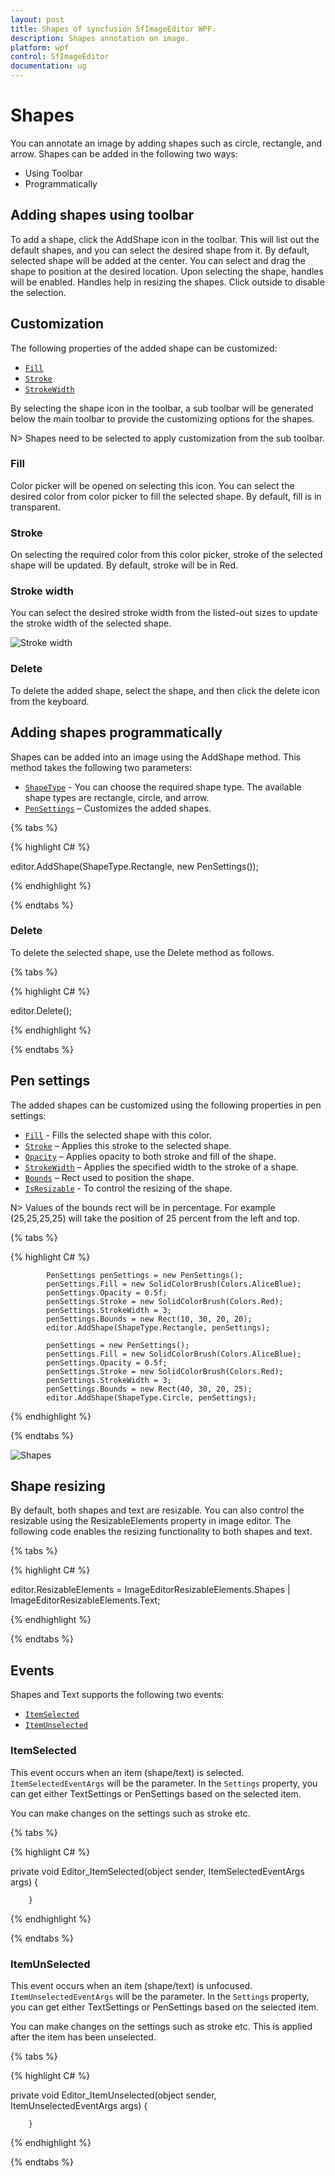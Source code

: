 ```yaml
---
layout: post
title: Shapes of syncfusion SfImageEditor WPF.
description: Shapes annotation on image.
platform: wpf
control: SfImageEditor
documentation: ug
---
```


# Shapes

You can annotate an image by adding shapes such as circle, rectangle, and arrow. Shapes can be added in the following two ways:

* Using Toolbar
* Programmatically

## Adding shapes using toolbar

To add a shape, click the AddShape icon in the toolbar. This will list out the default shapes, and you can select the desired shape from it. By default, selected shape will be added at the center. You can select and drag the shape to position at the desired location. Upon selecting the shape, handles will be enabled. Handles help in resizing the shapes. Click outside to disable the selection.

## Customization

The following properties of the added shape can be customized:

* [`Fill`](https://help.syncfusion.com/cr/cref_files/wpf/Syncfusion.SfImageEditor.WPF~Syncfusion.UI.Xaml.ImageEditor.PenSettings~Fill.html)
* [`Stroke`](https://help.syncfusion.com/cr/cref_files/wpf/Syncfusion.SfImageEditor.WPF~Syncfusion.UI.Xaml.ImageEditor.PenSettings~Stroke.html)
* [`StrokeWidth`](https://help.syncfusion.com/cr/cref_files/wpf/Syncfusion.SfImageEditor.WPF~Syncfusion.UI.Xaml.ImageEditor.PenSettings~StrokeWidth.html)

By selecting the shape icon in the toolbar, a sub toolbar will be generated below the main toolbar to provide the customizing options for the shapes.

N> Shapes need to be selected to apply customization from the sub toolbar.

### Fill

Color picker will be opened on selecting this icon. You can select the desired color from color picker to fill the selected shape. By default, fill is in transparent.

### Stroke

On selecting the required color from this color picker, stroke of the selected shape will be updated. By default, stroke will be in Red.

### Stroke width

You can select the desired stroke width from the listed-out sizes to update the stroke width of the selected shape.

![Stroke width](Images/Shapes.jpg) 

### Delete

To delete the added shape, select the shape, and then click the delete icon from the keyboard.

## Adding shapes programmatically

Shapes can be added into an image using the AddShape method. This method takes the following two parameters:

* [`ShapeType`](https://help.syncfusion.com/cr/cref_files/wpf/Syncfusion.SfImageEditor.WPF~Syncfusion.UI.Xaml.ImageEditor.Enums.ShapeType.html) - You can choose the required shape type. The available shape types are rectangle, circle, and arrow.
* [`PenSettings`](https://help.syncfusion.com/cr/cref_files/wpf/Syncfusion.SfImageEditor.WPF~Syncfusion.UI.Xaml.ImageEditor.PenSettings.html) – Customizes the added shapes.

{% tabs %} 

{% highlight C# %} 

editor.AddShape(ShapeType.Rectangle, new PenSettings());

{% endhighlight %}

{% endtabs %} 

### Delete

To delete the selected shape, use the Delete method as follows.

{% tabs %} 

{% highlight C# %} 

editor.Delete();

{% endhighlight %}

{% endtabs %} 

## Pen settings

The added shapes can be customized using the following properties in pen settings:

* [`Fill`](https://help.syncfusion.com/cr/cref_files/wpf/Syncfusion.SfImageEditor.WPF~Syncfusion.UI.Xaml.ImageEditor.PenSettings~Fill.html) - Fills the selected shape with this color.
* [`Stroke`](https://help.syncfusion.com/cr/cref_files/wpf/Syncfusion.SfImageEditor.WPF~Syncfusion.UI.Xaml.ImageEditor.PenSettings~Stroke.html) – Applies this stroke to the selected shape.
* [`Opacity`](https://help.syncfusion.com/cr/cref_files/wpf/Syncfusion.SfImageEditor.WPF~Syncfusion.UI.Xaml.ImageEditor.PenSettings~Opacity.html) – Applies opacity to both stroke and fill of the shape.
* [`StrokeWidth`](https://help.syncfusion.com/cr/cref_files/wpf/Syncfusion.SfImageEditor.WPF~Syncfusion.UI.Xaml.ImageEditor.PenSettings~StrokeWidth.html) – Applies the specified width to the stroke of a shape.
* [`Bounds`](https://help.syncfusion.com/cr/cref_files/wpf/Syncfusion.SfImageEditor.WPF~Syncfusion.UI.Xaml.ImageEditor.PenSettings~Bounds.html) – Rect used to position the shape.
* [`IsResizable`](https://help.syncfusion.com/cr/cref_files/wpf/Syncfusion.SfImageEditor.WPF~Syncfusion.UI.Xaml.ImageEditor.PenSettings~IsResizable.html) - To control the resizing of the shape.

N> Values of the bounds rect will be in percentage. For example (25,25,25,25) will take the position of 25 percent from the left and top.

{% tabs %} 

{% highlight C# %} 

            PenSettings penSettings = new PenSettings();
            penSettings.Fill = new SolidColorBrush(Colors.AliceBlue);
            penSettings.Opacity = 0.5f;
            penSettings.Stroke = new SolidColorBrush(Colors.Red);
            penSettings.StrokeWidth = 3;
            penSettings.Bounds = new Rect(10, 30, 20, 20);
            editor.AddShape(ShapeType.Rectangle, penSettings);

            penSettings = new PenSettings();
            penSettings.Fill = new SolidColorBrush(Colors.AliceBlue);
            penSettings.Opacity = 0.5f;
            penSettings.Stroke = new SolidColorBrush(Colors.Red);
            penSettings.StrokeWidth = 3;            
            penSettings.Bounds = new Rect(40, 30, 20, 25);
            editor.AddShape(ShapeType.Circle, penSettings);

{% endhighlight %}

{% endtabs %} 

![Shapes](Images/Shapes1.jpg) 

## Shape resizing

By default, both shapes and text are resizable. You can also control the resizable using the ResizableElements property in image editor. The following code enables the resizing functionality to both shapes and text.

{% tabs %} 

{% highlight C# %} 

 editor.ResizableElements = ImageEditorResizableElements.Shapes | ImageEditorResizableElements.Text;

{% endhighlight %}

{% endtabs %} 

## Events

Shapes and Text supports the following two events:

* [`ItemSelected`](https://help.syncfusion.com/cr/cref_files/wpf/Syncfusion.SfImageEditor.WPF~Syncfusion.UI.Xaml.ImageEditor.SfImageEditor~ItemSelected_EV.html)
* [`ItemUnselected`](https://help.syncfusion.com/cr/cref_files/wpf/Syncfusion.SfImageEditor.WPF~Syncfusion.UI.Xaml.ImageEditor.SfImageEditor~ItemUnselected_EV.html)

### ItemSelected

This event occurs when an item (shape/text) is selected. `ItemSelectedEventArgs` will be the parameter. In the `Settings` property, you can get either TextSettings or PenSettings based on the selected item.

You can make changes on the settings such as stroke etc.

{% tabs %} 

{% highlight C# %} 

 private void Editor_ItemSelected(object sender, ItemSelectedEventArgs args)
        {
            
        }

{% endhighlight %}

{% endtabs %} 

### ItemUnSelected

This event occurs when an item (shape/text) is unfocused. `ItemUnselectedEventArgs` will be the parameter. In the `Settings` property, you can get either TextSettings or PenSettings based on the selected item.

You can make changes on the settings such as stroke etc. This is applied after the item has been unselected.

{% tabs %} 

{% highlight C# %} 

  private void Editor_ItemUnselected(object sender, ItemUnselectedEventArgs args)
        {            
           
        }

{% endhighlight %}

{% endtabs %}
